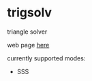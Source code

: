 # trigsolv
triangle solver

web page <a href="https://cbskarmory.github.io/trigsolv">here</a>

currently supported modes:
 - SSS
